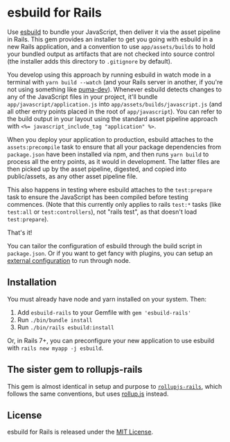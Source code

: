 # esbuild for Rails

Use [esbuild](https://esbuild.github.io) to bundle your JavaScript, then deliver it via the asset pipeline in Rails. This gem provides an installer to get you going with esbuild in a new Rails application, and a convention to use `app/assets/builds` to hold your bundled output as artifacts that are not checked into source control (the installer adds this directory to `.gitignore` by default).

You develop using this approach by running esbuild in watch mode in a terminal with `yarn build --watch` (and your Rails server in another, if you're not using something like [puma-dev](https://github.com/puma/puma-dev)). Whenever esbuild detects changes to any of the JavaScript files in your project, it'll bundle `app/javascript/application.js` into `app/assets/builds/javascript.js` (and all other entry points placed in the root of `app/javascript`). You can refer to the build output in your layout using the standard asset pipeline approach with `<%= javascript_include_tag "application" %>`.

When you deploy your application to production, esbuild attaches to the `assets:precompile` task to ensure that all your package dependencies from `package.json` have been installed via npm, and then runs `yarn build` to process all the entry points, as it would in development. The latter files are then picked up by the asset pipeline, digested, and copied into public/assets, as any other asset pipeline file.

This also happens in testing where esbuild attaches to the `test:prepare` task to ensure the JavaScript has been compiled before testing commences. (Note that this currently only applies to rails `test:*` tasks (like `test:all` or `test:controllers`), not "rails test", as that doesn't load `test:prepare`).

That's it!

You can tailor the configuration of esbuild through the build script in `package.json`. Or if you want to get fancy with plugins, you can setup an [external configuration](https://esbuild.github.io/getting-started/#build-scripts) to run through node.


## Installation

You must already have node and yarn installed on your system. Then:

1. Add `esbuild-rails` to your Gemfile with `gem 'esbuild-rails'`
2. Run `./bin/bundle install`
3. Run `./bin/rails esbuild:install`

Or, in Rails 7+, you can preconfigure your new application to use esbuild with `rails new myapp -j esbuild`.


## The sister gem to rollupjs-rails

This gem is almost identical in setup and purpose to [`rollupjs-rails`](https://github.com/rails/rollupjs-rails), which follows the same conventions, but uses [rollup.js](https://rollupjs.org) instead.


## License

esbuild for Rails is released under the [MIT License](https://opensource.org/licenses/MIT).

